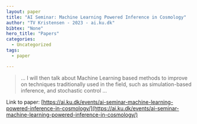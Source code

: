 ```yaml
---
layout: paper
title: "AI Seminar: Machine Learning Powered Inference in Cosmology"
author: "TV Kristensen - 2023 - ai.ku.dk"
bibtex: "None"
hero_title: "Papers"
categories:
  - Uncategorized
tags:
  - paper

---
```

>… I will then talk about Machine Learning based methods to improve on techniques traditionally used in the field, such as simulation-based inference, and stochastic control …

Link to paper: [https://ai.ku.dk/events/ai-seminar-machine-learning-powered-inference-in-cosmology/](https://ai.ku.dk/events/ai-seminar-machine-learning-powered-inference-in-cosmology/)



